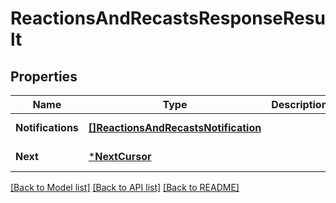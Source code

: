 # ReactionsAndRecastsResponseResult

## Properties
Name | Type | Description | Notes
------------ | ------------- | ------------- | -------------
**Notifications** | [**[]ReactionsAndRecastsNotification**](ReactionsAndRecastsNotification.md) |  | [default to null]
**Next** | [***NextCursor**](NextCursor.md) |  | [default to null]

[[Back to Model list]](../README.md#documentation-for-models) [[Back to API list]](../README.md#documentation-for-api-endpoints) [[Back to README]](../README.md)

